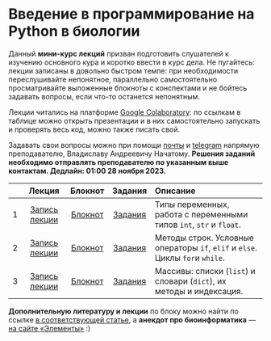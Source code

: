 # Введение в программирование на Python в биологии

Данный **мини-курс лекций** призван подготовить слушателей к изучению основного кура и коротко ввести в курс дела. Не пугайтесь: лекции записаны в довольно быстром темпе: при необходимости переслушивайте непонятное, параллельно самостоятельно просматривайте выложенные блокноты с конспектами и не бойтесь задавать вопросы, если что-то останется непонятным. 

Лекции читались на платформе [Google Colaboratory](https://colab.research.google.com/): по ссылкам в таблице можно открыть презентации и в них самостоятельно запускать и проверять весь код, можно также писать свой. 

Задавать свои вопросы можно при помощи [почты](mailto:nachatoi@list.ru) и [telegram](https://t.me/subpolare) напрямую преподавателю, Владиславу Андреевичу Начатому. **Решения заданий необходимо отправлять преподавателю по указанным выше контактам. Дедлайн: 01:00 28 ноября 2023.**

|  | Лекция | Блокнот | Задания | Описание | 
| :------: | :------: | :------: | :------: | :------ | 
| 1 | [Запись лекции](https://disk.yandex.ru/i/FakAv4AdWtZL_Q) | [Блокнот](https://colab.research.google.com/drive/1FNm7qUJJ4NmorT_FN5Qr0uYSxLIf1hjQ?usp=sharing) | [Задания](https://colab.research.google.com/drive/1IZrKNB_qbbPn-tbQcqs1u92llNN-dncw?usp=sharing) | Типы переменных, работа с переменными типов `int`, `str` и `float`. | 
| 2 | [Запись лекции](https://disk.yandex.ru/i/UcKFUvp7Wivnbw) | [Блокнот](https://colab.research.google.com/drive/1toxkOC-67pY38gG2k1X-hmurRS37jslq?usp=sharing) | [Задания](https://colab.research.google.com/drive/1YgFAvtDf819gt-_z133LLXC9y8zbTQ35?usp=sharing) | Методы строк. Условные операторы `if`, `elif` и `else`. Циклы `for`и `while`. | 
| 3 | [Запись лекции](https://disk.yandex.ru/i/XdJaR6x7yjhyoQ) | [Блокнот](https://colab.research.google.com/drive/1xdyhJfevkgNREhJddvdVWbU-mgkIJWF8?usp=sharing) | [Задания](https://colab.research.google.com/drive/1-WqB5sP0zeWT2kzmHQN8cHZE4gH8x99v?usp=sharing) | Массивы: списки (`list`) и словари (`dict`), их методы и индексация. |

**Дополнительную литературу и лекции** по блоку можно найти по ссылке [в соответствующей статье](https://vk.com/@nachatoi-literatura-po-python), а **анекдот про биоинформатика** — [на сайте «Элементы»](https://elementy.ru/nauchno-populyarnaya_biblioteka/432183/Bioinformatiki_proiskhozhdenie_i_zhiznennyy_tsikl) :)


